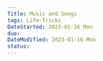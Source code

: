 ```yaml
---
Title: Music and Songs
tags: Life-Tricks
DateStarted: 2023-01-16 Mon
due:
DateModified: 2023-01-16 Mon
status:
---
```

